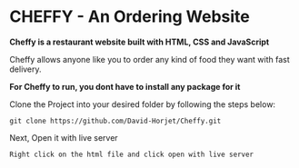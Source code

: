 # CHEFFY - An Ordering Website

**Cheffy is a restaurant website built with HTML, CSS and JavaScript**

Cheffy allows anyone like you to order any kind of food they want with fast delivery.

**For Cheffy to run, you dont have to install any package for it**

Clone the Project into your desired folder by following the steps below:

```
git clone https://github.com/David-Horjet/Cheffy.git
```
Next, Open it with live server

```
Right click on the html file and click open with live server
```